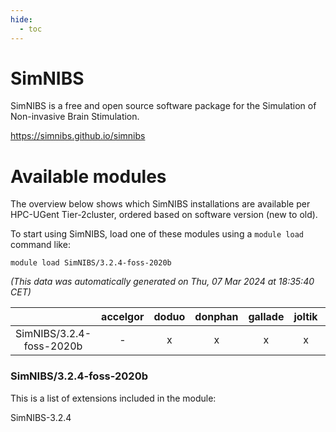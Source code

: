 ```yaml
---
hide:
  - toc
---
```


SimNIBS
=======


SimNIBS is a free and open source software package for the Simulation of Non-invasive Brain Stimulation.

https://simnibs.github.io/simnibs
# Available modules


The overview below shows which SimNIBS installations are available per HPC-UGent Tier-2cluster, ordered based on software version (new to old).

To start using SimNIBS, load one of these modules using a `module load` command like:

```shell
module load SimNIBS/3.2.4-foss-2020b
```

*(This data was automatically generated on Thu, 07 Mar 2024 at 18:35:40 CET)*  

| |accelgor|doduo|donphan|gallade|joltik|skitty|
| :---: | :---: | :---: | :---: | :---: | :---: | :---: |
|SimNIBS/3.2.4-foss-2020b|-|x|x|x|x|x|


### SimNIBS/3.2.4-foss-2020b

This is a list of extensions included in the module:

SimNIBS-3.2.4